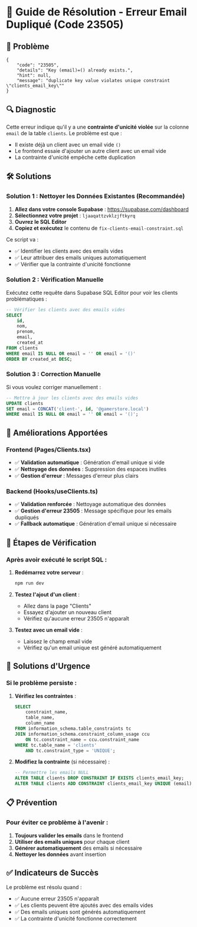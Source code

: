 # 🔧 Guide de Résolution - Erreur Email Dupliqué (Code 23505)

## 🎯 Problème
```
{
    "code": "23505",
    "details": "Key (email)=() already exists.",
    "hint": null,
    "message": "duplicate key value violates unique constraint \"clients_email_key\""
}
```

## 🔍 Diagnostic
Cette erreur indique qu'il y a une **contrainte d'unicité violée** sur la colonne `email` de la table `clients`. Le problème est que :
- Il existe déjà un client avec un email vide `()`
- Le frontend essaie d'ajouter un autre client avec un email vide
- La contrainte d'unicité empêche cette duplication

## 🛠️ Solutions

### Solution 1 : Nettoyer les Données Existantes (Recommandée)

1. **Allez dans votre console Supabase** : https://supabase.com/dashboard
2. **Sélectionnez votre projet** : `ljaaqattzvklzjftkyrq`
3. **Ouvrez le SQL Editor**
4. **Copiez et exécutez** le contenu de `fix-clients-email-constraint.sql`

Ce script va :
- ✅ Identifier les clients avec des emails vides
- ✅ Leur attribuer des emails uniques automatiquement
- ✅ Vérifier que la contrainte d'unicité fonctionne

### Solution 2 : Vérification Manuelle

Exécutez cette requête dans Supabase SQL Editor pour voir les clients problématiques :

```sql
-- Vérifier les clients avec des emails vides
SELECT 
    id,
    nom,
    prenom,
    email,
    created_at
FROM clients 
WHERE email IS NULL OR email = '' OR email = '()'
ORDER BY created_at DESC;
```

### Solution 3 : Correction Manuelle

Si vous voulez corriger manuellement :

```sql
-- Mettre à jour les clients avec des emails vides
UPDATE clients 
SET email = CONCAT('client-', id, '@gamerstore.local')
WHERE email IS NULL OR email = '' OR email = '()';
```

## 🔄 Améliorations Apportées

### Frontend (Pages/Clients.tsx)
- ✅ **Validation automatique** : Génération d'email unique si vide
- ✅ **Nettoyage des données** : Suppression des espaces inutiles
- ✅ **Gestion d'erreur** : Messages d'erreur plus clairs

### Backend (Hooks/useClients.ts)
- ✅ **Validation renforcée** : Nettoyage automatique des données
- ✅ **Gestion d'erreur 23505** : Message spécifique pour les emails dupliqués
- ✅ **Fallback automatique** : Génération d'email unique si nécessaire

## 🚀 Étapes de Vérification

### Après avoir exécuté le script SQL :

1. **Redémarrez votre serveur** :
   ```bash
   npm run dev
   ```

2. **Testez l'ajout d'un client** :
   - Allez dans la page "Clients"
   - Essayez d'ajouter un nouveau client
   - Vérifiez qu'aucune erreur 23505 n'apparaît

3. **Testez avec un email vide** :
   - Laissez le champ email vide
   - Vérifiez qu'un email unique est généré automatiquement

## 🚨 Solutions d'Urgence

### Si le problème persiste :

1. **Vérifiez les contraintes** :
   ```sql
   SELECT 
       constraint_name,
       table_name,
       column_name
   FROM information_schema.table_constraints tc
   JOIN information_schema.constraint_column_usage ccu 
       ON tc.constraint_name = ccu.constraint_name
   WHERE tc.table_name = 'clients' 
       AND tc.constraint_type = 'UNIQUE';
   ```

2. **Modifiez la contrainte** (si nécessaire) :
   ```sql
   -- Permettre les emails NULL
   ALTER TABLE clients DROP CONSTRAINT IF EXISTS clients_email_key;
   ALTER TABLE clients ADD CONSTRAINT clients_email_key UNIQUE (email) WHERE email IS NOT NULL;
   ```

## 📋 Prévention

### Pour éviter ce problème à l'avenir :

1. **Toujours valider les emails** dans le frontend
2. **Utiliser des emails uniques** pour chaque client
3. **Générer automatiquement** des emails si nécessaire
4. **Nettoyer les données** avant insertion

## ✅ Indicateurs de Succès

Le problème est résolu quand :
- ✅ Aucune erreur 23505 n'apparaît
- ✅ Les clients peuvent être ajoutés avec des emails vides
- ✅ Des emails uniques sont générés automatiquement
- ✅ La contrainte d'unicité fonctionne correctement 